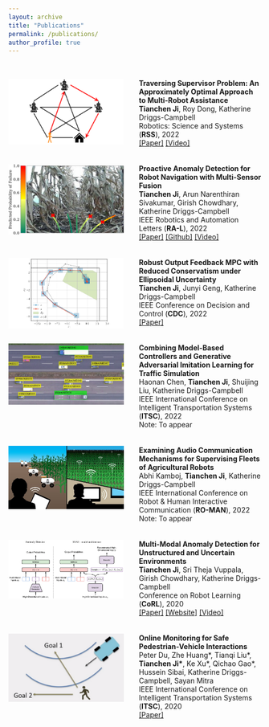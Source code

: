```yaml
---
layout: archive
title: "Publications"
permalink: /publications/
author_profile: true
---
```


<br/><br/>
<img align="left" style="width:230px; height:auto; margin-right:30px" src="/images/publications-ptp.png">
**Traversing Supervisor Problem: An Approximately Optimal Approach to Multi-Robot Assistance**  
**Tianchen Ji**, Roy Dong, Katherine Driggs-Campbell  
Robotics: Science and Systems (**RSS**), 2022  
[[Paper]](https://roboticsconference.org/program/papers/059/) [[Video]](https://youtu.be/cd1_3ZhNXAk?t=2499)  
<br/><br/>
<img align="left" style="width:230px; height:140px; margin-right:30px" src="/images/publications-paad.png">
**Proactive Anomaly Detection for Robot Navigation with Multi-Sensor Fusion**  
**Tianchen Ji**, Arun Narenthiran Sivakumar, Girish Chowdhary, Katherine Driggs-Campbell  
IEEE Robotics and Automation Letters (**RA-L**), 2022  
[[Paper]](https://ieeexplore.ieee.org/document/9720937) [[Github]](https://github.com/tianchenji/PAAD) [[Video]](https://www.youtube.com/watch?v=7jFLdpNEiXM)  
<br/><br/>
<img align="left" style="width:230px; height:140px; margin-right:30px" src="/images/publications-mpc.png">
**Robust Output Feedback MPC with Reduced Conservatism under Ellipsoidal Uncertainty**  
**Tianchen Ji**, Junyi Geng, Katherine Driggs-Campbell  
IEEE Conference on Decision and Control (**CDC**), 2022  
[[Paper]](http://128.84.21.203/pdf/2008.04980)  
<br/><br/>
<img align="left" style="width:230px; height:auto; margin-right:30px; margin-bottom:60px" src="/images/publications-ts.png">
**Combining Model-Based Controllers and Generative Adversarial Imitation Learning for Traffic Simulation**  
Haonan Chen, **Tianchen Ji**, Shuijing Liu, Katherine Driggs-Campbell  
IEEE International Conference on Intelligent Transportation Systems (**ITSC**), 2022  
Note: To appear  
<br/><br/>
<img align="left" style="width:230px; height:auto; margin-right:30px; margin-bottom:50px" src="/images/publications-audio.jpg">
**Examining Audio Communication Mechanisms for Supervising Fleets of Agricultural Robots**  
Abhi Kamboj, **Tianchen Ji**, Katherine Driggs-Campbell  
IEEE International Conference on Robot & Human Interactive Communication (**RO-MAN**), 2022  
Note: To appear  
<br/><br/>
<img align="left" style="width:230px; height:auto; margin-right:30px; margin-bottom:30px" src="/images/publications-svae.png">
**Multi-Modal Anomaly Detection for Unstructured and Uncertain Environments**  
**Tianchen Ji**, Sri Theja Vuppala, Girish Chowdhary, Katherine Driggs-Campbell  
Conference on Robot Learning (**CoRL**), 2020  
[[Paper]](https://proceedings.mlr.press/v155/ji21a.html) [[Website]](https://sites.google.com/illinois.edu/supervised-vae) [[Video]](https://www.youtube.com/watch?v=L3dP8tdsQqs)  
<br/><br/>
<img align="left" style="width:230px; height:auto; margin-right:30px; margin-bottom:60px" src="/images/publications-gem.png">
**Online Monitoring for Safe Pedestrian-Vehicle Interactions**  
Peter Du, Zhe Huang\*, Tianqi Liu\*, **Tianchen Ji\***, Ke Xu\*, Qichao Gao\*, Hussein Sibai, Katherine Driggs-Campbell, Sayan Mitra  
IEEE International Conference on Intelligent Transportation Systems (**ITSC**), 2020  
[[Paper]](https://ieeexplore.ieee.org/abstract/document/9294366)
